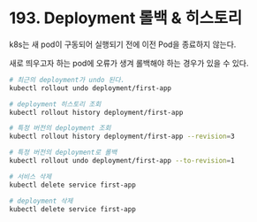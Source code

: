 # 193. Deployment 롤백 & 히스토리
k8s는 새 pod이 구동되어 실행되기 전에 이전 Pod을 종료하지 않는다.

새로 띄우고자 하는 pod에 오류가 생겨 롤백해야 하는 경우가 있을 수 있다.

```bash
# 최근의 deployment가 undo 된다.
kubectl rollout undo deployment/first-app 

# deployment 히스토리 조회
kubectl rollout history deployment/first-app 

# 특정 버전의 deployment 조회
kubectl rollout history deployment/first-app --revision=3

# 특정 버전의 deployment로 롤백
kubectl rollout undo deployment/first-app --to-revision=1

# 서비스 삭제
kubectl delete service first-app

# deployment 삭제
kubectl delete service first-app
```